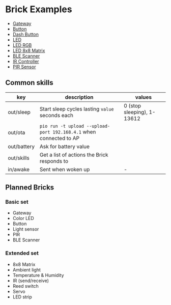 # Brick Examples

- [Gateway](gateway)
- [Button](button)
- [Dash Button](button-bash)
- [LED](led)
- [LED RGB](led-rgb)
- [LED 8x8 Matrix](led-matrix)
- [BLE Scanner](ble)
- [IR Controller](ir)
- [PIR Sensor](pir)

## Common skills

| key         | description                                                        | values                     |
|-------------|--------------------------------------------------------------------|----------------------------|
| out/sleep   | Start sleep cycles lasting `value` seconds each                    | 0 (stop sleeping), 1-13612 |
| out/ota     | `pio run -t upload --upload-port 192.168.4.1` when connected to AP |                            |
| out/battery | Ask for battery value                                              |                            |
| out/skills  | Get a list of actions the Brick responds to                        |                            |
| in/awake    | Sent when woken up                                                 | <NAME> - <REASON>          |

## Planned Bricks

### Basic set

- Gateway
- Color LED
- Button
- Light sensor
- PIR
- BLE Scanner

### Extended set

- 8x8 Matrix
- Ambient light
- Temperature & Humidity
- IR (send/receive)
- Reed switch
- Servo
- LED strip
